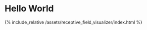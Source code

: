 # Hello World
<script src="https://cdnjs.cloudflare.com/ajax/libs/underscore.js/1.9.1/underscore-min.js"></script>

{% include_relative /assets/receptive_field_visualizer/index.html %}
